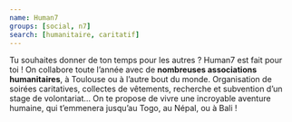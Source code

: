 ```yaml
---
name: Human7
groups: [social, n7]
search: [humanitaire, caritatif]
---
```

Tu souhaites donner de ton temps pour les autres ? Human7 est fait pour toi ! On collabore toute l’année avec de **nombreuses associations humanitaires**, à Toulouse ou à l’autre bout du monde. Organisation de soirées caritatives, collectes de vêtements, recherche et subvention d’un stage de volontariat… On te propose de vivre une incroyable aventure humaine, qui t’emmenera jusqu’au Togo, au Népal, ou à Bali !
